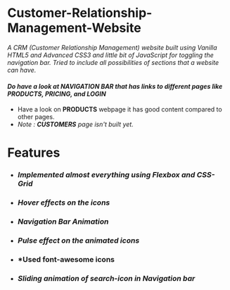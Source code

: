 # Customer-Relationship-Management-Website
*A  CRM (Customer Relationship Management) website built using Vanilla HTML5 and Advanced CSS3 and little bit of JavaScript for toggling the navigation bar. Tried to include all possibilities of sections that a website can have.*

#### *Do have a look at **NAVIGATION BAR** that has links to different pages like **PRODUCTS, PRICING, and LOGIN***
* Have a look on **PRODUCTS** webpage it has good content compared to other pages.
* *Note : **CUSTOMERS** page isn't built yet.*

# **Features**
* ### *Implemented almost everything using Flexbox and CSS-Grid*
* ### *Hover effects on the icons*
* ### *Navigation Bar Animation*
* ### *Pulse effect on the animated icons*
* ### *Used font-awesome icons
* ### *Sliding animation of search-icon in Navigation bar*
